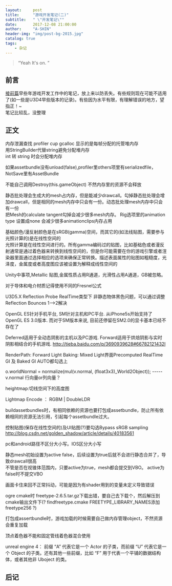 ```yaml
---
layout:     post
title:      "游戏开发笔记(二)"
subtitle:   " \"开发笔记\""
date:       2017-12-08 21:00:00
author:     "A-SHIN"
header-img: "img/post-bg-2015.jpg"
catalog: true
tags:
    - 杂记
---
```


> “Yeah It's on. ”


## 前言
[接前篇](https://huangx916.github.io/2017/12/08/note01/)早些年游戏开发工作中的笔记，放上来以防丢失。有些规则现在可能不适用了(如一些是U3D4早些版本的记录)。有些因为水平有限，有理解错误的地方，望指正！~  
笔记比较乱，没整理

## 正文
内存泄漏查找 profiler cup gcalloc 显示的是每帧分配的托管堆内存  
用StringBuilder代替string避免分配堆内存  
int 转 string 时会分配堆内存  

如果assetbundle没有unload(false),profiler里others项里有serializedfile，NotSave里有AssetBundle  

不能自己调用Destroy(this.gameObject) 不然内存里的资源不会释放  

静态批处理会生成大的mesh占内存，但是能减少drawcall。勾掉静态批处理会增加drawcall，但是相同的mesh内存中只会有一份。动态批处理mesh内存中只会有一份  
把Mesh的calculate tangent勾掉会减少很多mesh内存。      Rig选项里的animation type 设置成none 会减少很多animationclips内存占用  

基础颜色/漫反射颜色是在sRGB(gamma)空间，而其它的(如法线贴图，需要参与光照计算的)是在线性空间的  
光照计算是在线性空间进行的。所有gamma编码过的贴图，比如基础色或者漫反射通常是通过着色器来转换到线性空间的，但是你可能需要在你的游戏引擎或者渲染器里面通过选择相应的选项来确保正常转换。描述表面属性的贴图如粗糙度，光泽度，金属度或者高度图应该被设置为解释成线性空间的  

Unity中事项,Metallic 贴图,金属性质占用R通道，光滑性占用A通道，GB被忽略。　  

对于导体和电介材质记得使用不同的Fresnel公式  

U3D5.X Reflection Probe RealTime类型下 非静态物体黑色问题，可以通过调整Reflection Bounces 1-->2解决  

OpenGL ES针对手机平台, SM针对主机和PC平台. 从iPhone5s开始支持了OpenGL ES 3.0版本. 而对于SM版本来说, 目前还停留在SM2.0的显卡基本已经不存在了  

Deferred适用于全动态阴影的主机以及PC游戏. Forward适用于烘焙阴影与实时阴影相结合的手机游戏.   http://tieba.baidu.com/p/3690939628#66782121432l  

RenderPath: Forward  Light Baking: Mixed   Light界面Precomputed RealTime GI 及 Baked GI   AUTO都勾选上  

o.worldNormal = normalize(mul(v.normal, (float3x3)_World2Object)); ----- v.normal 行向量or列向量？  

heightmap:切线空间下的高度图  

Lightmap Encode ： RGBM | DoubleLDR  

buildassetbundles时，有相同依赖的资源也要打包成assetbundle，防止所有依赖相同的资源无法引用，引起每个assetbundle过大。  

控制贴图(保存在线性空间的)及UI贴图(?)要勾选Bypass sRGB sampling    http://blog.csdn.net/golden_shadow/article/details/40183561  

pc和android路径不区分大小写。IOS区分大小写  

静态mesh初始设置为active false，后续设置为true后就不会进行静态合并了，导致drawcall很高  
不管是否在视锥体范围内，只要active为true，mesh都会提交到VBO。 active为false时不提交VBO  

画面卡住来回不正常抖动，可能是因为有shader用到的变量未定义导致错误  

ogre cmake时 freetype-2.6.5.tar.gz下载出错，要自己去下载个，然后解压到cmake输出文件下(? findfreetype.cmake  FREETYPE_LIBRARY_NAMES添加freetype256 ?)  

打包成assertbundle时，游戏加载的时候需要自己做内存管理object，不然资源会重复加载  

顶点着色器不能和固定管线着色器混合使用  

unreal engine 4：  前缀 “A” 代表它是一个 Actor 的子类，而前缀 “U” 代表它是一个 Object 的子类。还有其他一些前缀，比如 “F” 用于代表一个平铺的数据结构体，或者其他非 Uboject 的类。   
## 后记